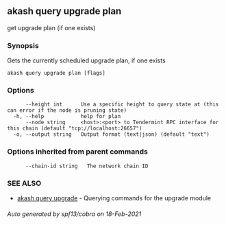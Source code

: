 ## akash query upgrade plan

get upgrade plan (if one exists)

### Synopsis

Gets the currently scheduled upgrade plan, if one exists

```
akash query upgrade plan [flags]
```

### Options

```
      --height int      Use a specific height to query state at (this can error if the node is pruning state)
  -h, --help            help for plan
      --node string     <host>:<port> to Tendermint RPC interface for this chain (default "tcp://localhost:26657")
  -o, --output string   Output format (text|json) (default "text")
```

### Options inherited from parent commands

```
      --chain-id string   The network chain ID
```

### SEE ALSO

* [akash query upgrade](akash_query_upgrade.md)	 - Querying commands for the upgrade module

###### Auto generated by spf13/cobra on 18-Feb-2021
